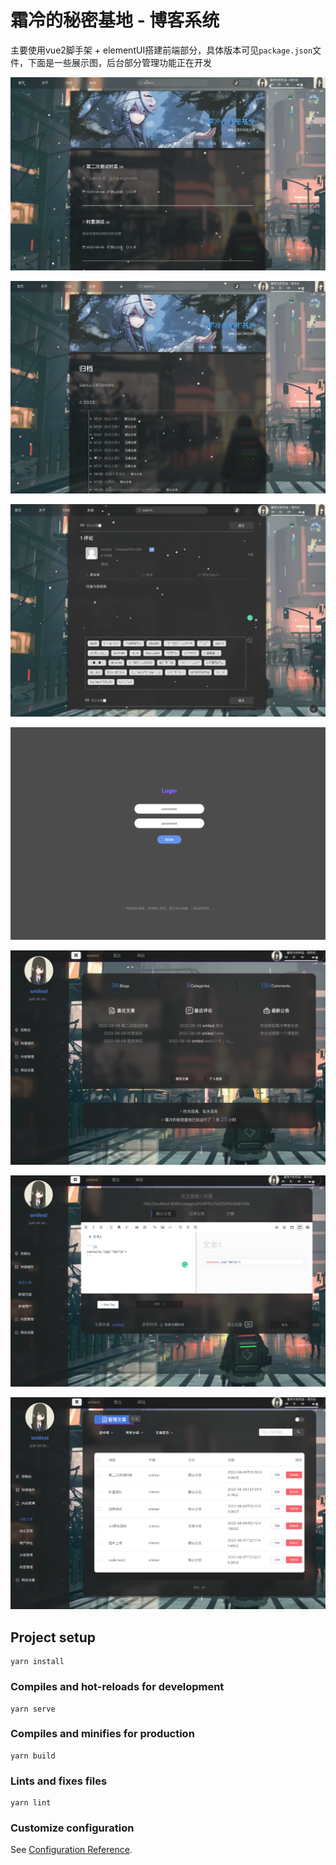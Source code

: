 # 霜冷的秘密基地 - 博客系统



主要使用vue2脚手架 + elementUI搭建前端部分，具体版本可见`package.json`文件，下面是一些展示图，后台部分管理功能正在开发



![home](home.png)



![archive](archive.png)



![callback_1](callback_1.png)



![login](login.png)



![frostdock](frostdock.png)

![writeBlog](writeBlog.png)

![manageArticle](manageArticle.png)

## Project setup

```
yarn install
```

### Compiles and hot-reloads for development
```
yarn serve
```

### Compiles and minifies for production
```
yarn build
```

### Lints and fixes files
```
yarn lint
```



### Customize configuration
See [Configuration Reference](https://cli.vuejs.org/config/).
